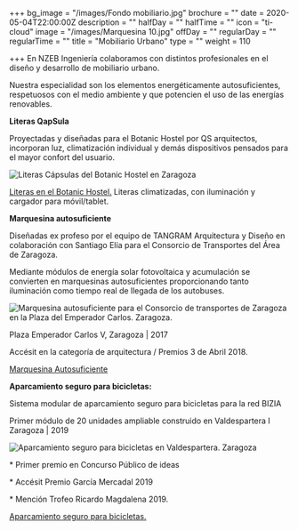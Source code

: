 +++
bg_image = "/images/Fondo mobiliario.jpg"
brochure = ""
date = 2020-05-04T22:00:00Z
description = ""
halfDay = ""
halfTime = ""
icon = "ti-cloud"
image = "/images/Marquesina 10.jpg"
offDay = ""
regularDay = ""
regularTime = ""
title = "Mobiliario Urbano"
type = ""
weight = 110

+++
En NZEB Ingeniería colaboramos con distintos profesionales en el diseño y desarrollo de mobiliario urbano.

Nuestra especialidad son los elementos energéticamente autosuficientes, respetuosos con el medio ambiente y que potencien el uso de las energías renovables.

**Literas QapSula**

Proyectadas y diseñadas para el Botanic Hostel por QS arquitectos, incorporan luz, climatización individual y demás dispositivos pensados para el mayor confort del usuario.

![Literas Cápsulas del Botanic Hostel en Zaragoza](/images/Literas.jpg "Literas Cápsulas, Botanic Hostel. Zaragoza")

[Literas en el Botanic Hostel.](https://qsarquitectos.com/the-botanic-hostel/ "Literas en el Botanic Hostel") Literas climatizadas, con iluminación y cargador para móvil/tablet.

**Marquesina autosuficiente**

Diseñadas ex profeso por el equipo de TANGRAM Arquitectura y Diseño en colaboración con Santiago Elía para el Consorcio de Transportes del Área de Zaragoza.

Mediante módulos de energía solar fotovoltaica y acumulación se convierten en marquesinas autosuficientes proporcionando tanto iluminación como tiempo real de llegada de los autobuses.

![Marquesina autosuficiente para el Consorcio de transportes de Zaragoza en la Plaza del Emperador Carlos. Zaragoza.](/images/Marquesina-1.jpg "Marquesina autosuficiente, Plaza del Emperador Carlos. Zaragoza.")

Plaza Emperador Carlos V, Zaragoza | 2017

Accésit en la categoría de arquitectura / Premios 3 de Abril 2018.

[Marquesina Autosuficiente](https://www.tangramarquitectura.es/2017/07/primeras-imagenes-del-reportaje.html#more "Marquesina autosuficiente")

**Aparcamiento seguro para bicicletas:**

Sistema modular de aparcamiento seguro para bicicletas para la red BIZIA

Primer módulo de 20 unidades ampliable construido en Valdespartera I Zaragoza | 2019

![Aparcamiento seguro para bicicletas en Valdespartera. Zaragoza](/images/Bicis_web.jpg "Aparcamiento seguro para bicicletas")

\* Primer premio en Concurso Público de ideas

\* Accésit Premio García Mercadal 2019

\* Mención Trofeo Ricardo Magdalena 2019.

[Aparcamiento seguro para bicicletas.](https://www.tangramarquitectura.es/2020/01/sistemamodular-de-aparcamiento-seguro.html#more "Aparcamiento bicis")